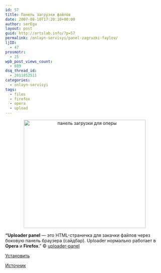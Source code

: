 ```yaml
---
id: 57
title: Панель загрузки файлов
date: 2007-08-10T17:20:10+00:00
author: serEga
layout: post
guid: http://artslab.info/?p=57
permalink: /onlayn-servisyi/panel-zagruzki-faylov/
ljID:
  - 47
prosmotr:
  - 25
wpb_post_views_count:
  - 689
dsq_thread_id:
  - 2011852511
categories:
  - onlayn-servisyi
tags:
  - files
  - firefox
  - opera
  - upload
---
```

<center>
  <a href="http://googledrive.com/host/0B9lHVSSSdxdxd0hjdUdmRzY3Tjg/sshot1eo2.jpg"><img src="http://googledrive.com/host/0B9lHVSSSdxdxd0hjdUdmRzY3Tjg/sshot1eo2.jpg" alt="панель загрузки для оперы" title="sshot1eo2" width="387" height="344" class="alignnone size-full wp-image-885" /></a>
</center>



**&#8220;Uploader panel** — это HTML-страничка для закачки файлов через боковую панель браузера (сайдбар). Uploader нормально работает в **Opera** и **Firefox**.&#8221; © <a TITLE="uploader panel" TARGET="_blank" HREF="http://uploader-panel.com/">uploader-panel</a>

<a HREF="http://uploader-panel.com/" TARGET="_blank" TITLE="install">Установить</a>

<a HREF="http://lifehacker.ru/2007/08/09/udobnaja-zagruzka-fajjlov-v-opera/" TARGET="_blank" TITLE="lifehacker">Источник</a>